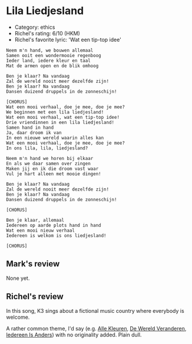 # Lila Liedjesland

 * Category: ethics
 * Richel's rating: 6/10 (HKM)
 * Richel's  favorite lyric: 'Wat een tip-top idee'

```
Neem m'n hand, we bouwen allemaal
Samen ooit een wondermooie regenboog
Ieder land, iedere kleur en taal
Mat de armen open en de blik omhoog

Ben je klaar? Na vandaag
Zal de wereld nooit meer dezelfde zijn!
Ben je klaar? Na vandaag
Dansen duizend druppels in de zonneschijn!

[CHORUS]
Wat een mooi verhaal, doe je mee, doe je mee?
We beginnen met een lila liedjesland!
Wat een mooi verhaal, wat een tip-top idee!
Drie vriendinnen in een lila liedjesland!
Samen hand in hand
Ja, daar droom ik van
In een nieuwe wereld waarin alles kan
Wat een mooi verhaal, doe je mee, doe je mee?
In ons lila, lila, liedjesland?

Neem m'n hand we horen bij elkaar
En als we daar samen over zingen
Maken jij en ik die droom vast waar
Vul je hart alleen met mooie dingen!

Ben je klaar? Na vandaag
Zal de wereld nooit meer dezelfde zijn!
Ben je klaar? Na vandaag
Dansen duizend druppels in de zonneschijn!

[CHORUS]

Ben je klaar, allemaal
Iedereen op aarde plots hand in hand
Wat een mooi nieuw verhaal
Iedereen is welkom is ons liedjesland!

[CHORUS]
```

## Mark's review

None yet.

## Richel's review

In this song, K3 sings about a fictional music country where everybody is welcome.

A rather common theme, I'd say (e.g. [Alle Kleuren](AlleKleuren.md), 
[De Wereld Veranderen](DeWereldVeranderen.md), [Iedereen Is Anders](IedereenIsAnders.md)) 
with no originality added. 
Plain dull.
